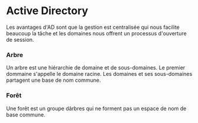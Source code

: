 # Active Directory

Les avantages d'AD sont que la gestion est centralisée qui nous facilite beaucoup la tâche et les domaines nous offrent un processus d'ouverture de session.

### Arbre

Un arbre est une hiérarchie de domaine et de sous-domaines. Le premier dommaine s'appelle le domaine racine. Les domaines et ses sous-domaines partagent une base de nom commune.

### Forêt

Une forêt est un groupe dârbres qui ne forment pas un espace de nom de base commune. 
